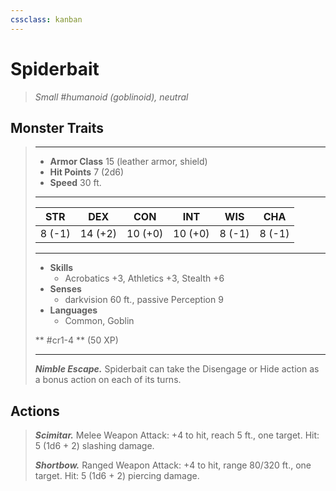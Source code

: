 ```yaml
---
cssclass: kanban
---
```


# Spiderbait
>*Small #humanoid (goblinoid), neutral*
## Monster Traits
>___
>- **Armor Class** 15 (leather armor, shield)
>- **Hit Points** 7 (2d6)
>- **Speed** 30 ft.
>___
>|STR|DEX|CON|INT|WIS|CHA|
>|:---:|:---:|:---:|:---:|:---:|:---:|
>|8 (-1)|14 (+2)|10 (+0)|10 (+0)|8 (-1)|8 (-1)|
>___
>- **Skills**
>	 - Acrobatics +3, Athletics +3, Stealth +6
>- **Senses**
>	 - darkvision 60 ft., passive Perception 9
>- **Languages**
>	 - Common, Goblin
>
> ** #cr1-4 ** (50 XP)
>___
>***Nimble Escape.*** Spiderbait can take the Disengage or Hide action as a bonus action on each of its turns.  
>
## Actions
>***Scimitar.*** Melee Weapon Attack: +4 to hit, reach 5 ft., one target. Hit: 5 (1d6 + 2) slashing damage.  
>
>***Shortbow.*** Ranged Weapon Attack: +4 to hit, range 80/320 ft., one target. Hit: 5 (1d6 + 2) piercing damage.